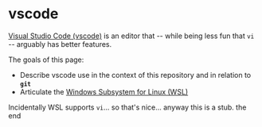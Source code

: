 # vscode

[Visual Studio Code (vscode)](https://code.visualstudio.com/) 
is an editor that -- while being less fun that `vi` -- arguably has better features.

The goals of this page:

- Describe vscode use in the context of this repository and in relation to **`git`**
- Articulate the [Windows Subsystem for Linux (WSL)](https://docs.microsoft.com/en-us/windows/wsl/about)


Incidentally WSL supports `vi`... so that's nice... anyway this is a stub. the end
